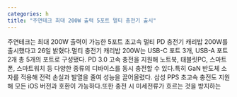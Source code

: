 ```yaml
---
categories: h
title: "주연테크 최대 200W 출력 5포트 멀티 충전기 출시"
---
```

주연테크는 최대 200W 출력이 가능한 5포트 초고속 멀티 PD 충전기 캐리밥 200W를 출시했다고 26일 밝혔다.멀티 충전기 캐리밥 200W는 USB-C 포트 3개, USB-A 포트 2개 총 5개의 포트로 구성됐다. PD 3.0 고속 충전을 지원해 노트북, 태블릿PC, 스마트폰, 스마트워치 등 다양한 종류의 디바이스를 동시 충전할 수 있다.특히 GaN 반도체 소자를 적용해 전력 손실과 발열을 줄여 성능을 끌어올렸다. 삼성 PPS 초고속 충전도 지원해 모든 iOS 버전과 호환이 가능하다.또한 충전 시 미세전류가 흐르는 것을 방지하는